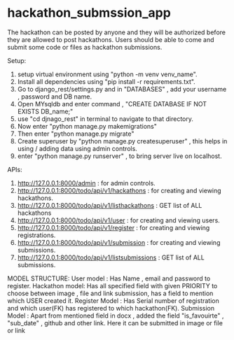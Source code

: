 # hackathon_submssion_app

The hackathon can be posted by anyone and they will be authorized before they are allowed to post hackathons. Users should be able to come and submit some code or files as hackathon submissions. 

Setup:
1) setup virtual environment using "python -m venv venv_name".
2) Install all dependencies using "pip install -r requirements.txt".
3) Go to django_rest/settings.py and in "DATABASES" , add your username , password and DB name.
4) Open MYsqldb and enter command , "CREATE DATABASE IF NOT EXISTS DB_name;"
5) use "cd djnago_rest" in terminal to navigate to that directory.
6) Now enter "python manage.py makemigrations"
7) Then enter "python manage.py migrate"
8) Create superuser by "python manage.py createsuperuser" , this helps in using / adding data using admin controls.
9) enter "python manage.py runserver" , to bring server live on localhost.

APIs:
1) http://127.0.0.1:8000/admin : for admin controls.
2) http://127.0.0.1:8000/todo/api/v1/hackathons : for creating and viewing hackathons.
3) http://127.0.0.1:8000/todo/api/v1/listhackathons : GET list of ALL hackathons
4) http://127.0.0.1:8000/todo/api/v1/user : for creating and viewing users.
5) http://127.0.0.1:8000/todo/api/v1/register : for creating and viewing registrations.
6) http://127.0.0.1:8000/todo/api/v1/submission : for creating and viewing submissions.
7) http://127.0.0.1:8000/todo/api/v1/listsubmissions :  GET list of ALL submissions.

MODEL STRUCTURE:
User model : Has Name , email and password to register.
Hackathon model: Has all specified field with given PRIORITY to choose between image , file and link submission, has a field to mention which USER created it.
Register Model : Has Serial number of registration and which user(FK) has registered to which hackathon(FK).
Submission Model : Apart from mentioned field in docx , added the field "is_favouirte" , "sub_date" , github and other link. Here it can be submitted in image or file or link
